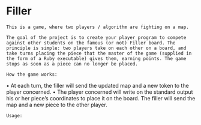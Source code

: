 # Filler

    This is a game, where two players / algorithm are fighting on a map.

  	The goal of the project is to create your player program to compete against other students on the famous (or not) Filler board. The principle is simple: two players take on each other on a board, and take turns placing the piece that the master of the game (supplied in the form of a Ruby executable) gives them, earning points. The game stops as soon as a piece can no longer be placed.

 	How the game works:
•  At each turn, the filler will send the updated map and a new token to the player concerned.
•  The player concerned will write on the standard output his or her piece’s coordinates to place it on the board.
 The filler will send the map and a new piece to the other player.
 
	Usage:
